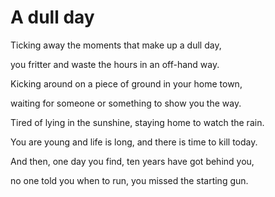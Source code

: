# A dull day

Ticking away the moments that make up a dull day,&#x20;

you fritter and waste the hours in an off-hand way.&#x20;

Kicking around on a piece of ground in your home town,&#x20;

waiting for someone or something to show you the way.&#x20;

Tired of lying in the sunshine, staying home to watch the rain.&#x20;

You are young and life is long, and there is time to kill today.&#x20;

And then, one day you find, ten years have got behind you,&#x20;

no one told you when to run, you missed the starting gun.
